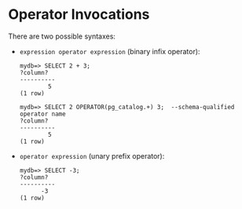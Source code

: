 # Operator Invocations

There are two possible syntaxes:

- `expression operator expression` (binary infix operator):

  ```psql
  mydb=> SELECT 2 + 3;
  ?column? 
  ----------
          5
  (1 row)
  ```
  
  ```psql
  mydb=> SELECT 2 OPERATOR(pg_catalog.+) 3;  --schema-qualified operator name
  ?column? 
  ----------
          5
  (1 row)
  ```

- `operator expression` (unary prefix operator):

  ```psql
  mydb=> SELECT -3;
  ?column? 
  ----------
        -3
  (1 row)
  ```

